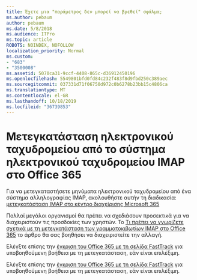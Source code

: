 ```yaml
---
title: Έχετε μια "παράμετρος δεν μπορεί να βρεθεί" σφάλμα;
ms.author: pebaum
author: pebaum
ms.date: 5/8/2018
ms.audience: ITPro
ms.topic: article
ROBOTS: NOINDEX, NOFOLLOW
localization_priority: Normal
ms.custom:
- "683"
- "3500008"
ms.assetid: 5070ca31-9ccf-4408-865c-d36912450196
ms.openlocfilehash: 5549801bfd0fd84c232f483f8d9fbd250c389aec
ms.sourcegitcommit: 037331d71f06750d972c0b6278b23bb15c4806ca
ms.translationtype: MT
ms.contentlocale: el-GR
ms.lasthandoff: 10/18/2019
ms.locfileid: "36739853"
---
```

# <a name="migrating-email-from-imap-email-system-to-office-365"></a>Μετεγκατάσταση ηλεκτρονικού ταχυδρομείου από το σύστημα ηλεκτρονικού ταχυδρομείου IMAP στο Office 365

Για να μετεγκαταστήσετε μηνύματα ηλεκτρονικού ταχυδρομείου από ένα σύστημα αλληλογραφίας IMAP, ακολουθήστε αυτήν τη διαδικασία: [μετεγκατάσταση IMAP στο κέντρο διαχείρισης Microsoft 365](https://docs.microsoft.com/Exchange/mailbox-migration/migrating-imap-mailboxes/imap-migration-in-the-admin-center)
  
Πολλοί μεγάλοι οργανισμοί θα πρέπει να σχεδιάσουν προσεκτικά για να διαχειριστούν τις προσδοκίες των χρηστών. Το [Τι πρέπει να γνωρίζετε σχετικά με τη μετεγκατάσταση των γραμματοκιβωτίων IMAP στο Office 365](https://docs.microsoft.com/Exchange/mailbox-migration/migrating-imap-mailboxes/migrating-imap-mailboxes) το άρθρο θα σας βοηθήσει να διαχειριστείτε την αλλαγή.

Ελέγξτε επίσης την [έγκριση του Office 365 με τη σελίδα FastTrack](https://www.microsoft.com/fasttrack/microsoft-365/office-365) για υποβοηθούμενη βοήθεια με τη μετεγκατάσταση, εάν είναι επιλέξιμη.
  

Ελέγξτε επίσης την [έγκριση του Office 365 με τη σελίδα FastTrack](https://www.microsoft.com/fasttrack/microsoft-365/office-365) για υποβοηθούμενη βοήθεια με τη μετεγκατάσταση, εάν είναι επιλέξιμη.
  